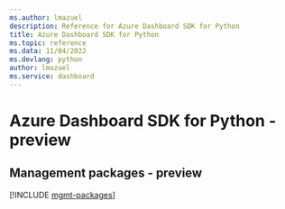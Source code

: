 ```yaml
---
ms.author: lmazuel
description: Reference for Azure Dashboard SDK for Python
title: Azure Dashboard SDK for Python
ms.topic: reference
ms.data: 11/04/2022
ms.devlang: python
author: lmazuel
ms.service: dashboard
---
```

# Azure Dashboard SDK for Python - preview

## Management packages - preview
[!INCLUDE [mgmt-packages](dashboard-mgmt-index.md)]